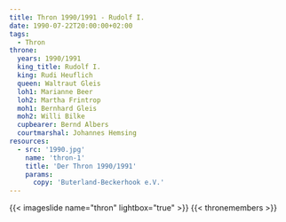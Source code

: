 ```yaml
---
title: Thron 1990/1991 - Rudolf I.
date: 1990-07-22T20:00:00+02:00
tags:
  - Thron
throne:
  years: 1990/1991
  king_title: Rudolf I.
  king: Rudi Heuflich
  queen: Waltraut Gleis
  loh1: Marianne Beer
  loh2: Martha Frintrop
  moh1: Bernhard Gleis
  moh2: Willi Bilke
  cupbearer: Bernd Albers
  courtmarshal: Johannes Hemsing
resources:
  - src: '1990.jpg'
    name: 'thron-1'
    title: 'Der Thron 1990/1991'
    params:
      copy: 'Buterland-Beckerhook e.V.'
---
```

{{< imageslide name="thron" lightbox="true" >}}
{{< thronemembers >}}
